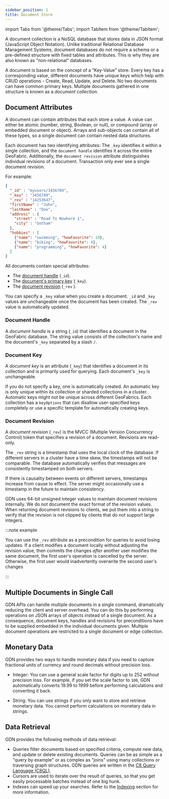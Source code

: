 ```yaml
---
sidebar_position: 1
title: Document Store
---
```


import Tabs from '@theme/Tabs';
import TabItem from '@theme/TabItem';

A document collection is a NoSQL database that stores data in JSON format (JavaScript Object Notation). Unlike traditional Relational Database Management Systems, document databases do not require a schema or a pre-defined structure with fixed tables and attributes. This is why they are also known as “non-relational” databases.

A document is based on the concept of a “Key-Value” store. Every key has a corresponding value, different documents have unique keys which help with CRUD operations - Create, Read, Update, and Delete. No two documents can have common primary keys. Multiple documents gathered in one structure is known as a _document collection_.

## Document Attributes

A document can contain attributes that each store a value. A value can either be atomic (number, string, Boolean, or null), or compound (array or embedded document or object). Arrays and sub-objects can contain all of these types, so a single document can contain nested data structures.

Each document has two identifying attributes: The `_key` identifies it within a single collection, and the `document handle` identifies it across the entire GeoFabric. Additionally, the `document revision` attribute distinguishes individual revisions of a document. Transaction only ever see a single document revision.

For example:

```json
{
  "_id" : "myusers/3456789",
  "_key" : "3456789",
  "_rev" : "14253647",
  "firstName" : "John",
  "lastName" : "Doe",
  "address" : {
    "street" : "Road To Nowhere 1",
    "city" : "Gotham"
  },
  "hobbies" : [
    {"name": "swimming", "howFavorite": 10},
    {"name": "biking", "howFavorite": 6},
    {"name": "programming", "howFavorite": 4}
  ]
}
```

All documents contain special attributes:

- The [document handle](#document-handle) (`_id`).
- The [document's primary key](#document-key) (`_key`).
- The [document revision](#document-revision) (`_rev` ).

You can specify a `_key` value when you create a document. `_id` and `_key` values are unchangeable once the document has been created. The `_rev` value is automatically updated.

### Document Handle

A _document handle_ is a string (`_id`) that identifies a document in the GeoFabric database. The string value consists of the collection's name and the document's `_key` separated by a slash `/`.

### Document Key

A _document key_ is an attribute (`_key`) that identifies a document in its collection and is primarily used for querying. Each document's `_key` is unchangeable.

If you do not specify a key, one is automatically created. An automatic key is only unique within its collection or sharded collections in a cluster. Automatic keys might not be unique across different GeoFabrics. Each collection has a `keyOptions` that can disallow user-specified keys completely or use a specific template for automatically creating keys.

### Document Revision

A _document revision_ (`_rev`) is the MVCC (Multiple Version Concurrency Control) token that specifies a revision of a document. Revisions are read-only.

The `_rev` string is a timestamp that uses the local clock of the database. If different servers in a cluster have a time skew, the timestamps will not be comparable. The database automatically verifies that messages are consistently timestamped on both servers.

If there is causality between events on different servers, timestamps increase from cause to effect. The server might occasionally use a timestamp in the future to maintain consistency.

GDN uses 64-bit unsigned integer values to maintain document revisions internally. We do not document the exact format of the revision values. When returning document revisions to clients, we put them into a string to verify that the revision is not clipped by clients that do not support large integers.

:::note example

You can use the `_rev` attribute as a precondition for queries to avoid losing updates. If a client modifies a document locally without adjusting the revision value, then commits the changes _after_ another user modifies the same document, the first user's operation is cancelled by the server. Otherwise, the first user would inadvertently overwrite the second user's changes

:::

## Multiple Documents in Single Call

GDN APIs can handle multiple documents in a single command, dramatically reducing the client and server overhead. You can do this by performing operations on JSON arrays of objects instead of a single document. As a consequence, document keys, handles and revisions for preconditions have to be supplied embedded in the individual documents given. Multiple document operations are restricted to a single document or edge collection.

## Monetary Data

GDN provides two ways to handle monetary data if you need to capture fractional units of currency and round decimals without precision loss.

- Integer: You can use a general scale factor for digits up to 252 without precision loss. For example, if you set the scale factor to `100`, GDN automatically converts 19.99 to 1999 before performing calculations and converting it back.

- String: You can use strings if you only want to store and retrieve monetary data. You cannot perform calculations on monetary data in strings.

## Data Retrieval

GDN provides the following methods of data retrieval:

- Queries filter documents based on specified criteria, compute new data, and update or delete existing documents. Queries can be as simple as a "query by example" or as complex as "joins" using many collections or traversing graph structures. GDN queries are written in the [C8 Query Language (C8QL)](../../queries/c8ql/index.md).
- Cursors are used to iterate over the result of queries, so that you get easily processable batches instead of one big hunk.
- Indexes can speed up your searches. Refer to the [Indexing](../indexing/index.md) section for more information.

